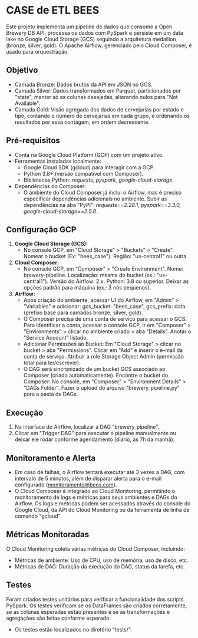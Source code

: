 # CASE de ETL BEES

Este projeto implementa um pipeline de dados que consome a Open Brewery DB API, processa os dados com PySpark e persiste em um data lake no Google Cloud Storage (GCS) seguindo a arquitetura medallion (bronze, silver, gold). O Apache Airflow, gerenciado pelo Cloud Composer, é usado para orquestração.

## Objetivo

* Camada Bronze: Dados brutos da API em JSON no GCS.
* Camada Silver: Dados transformados em Parquet, particionados por "state", manter só as colunas desejadas, alterando nulos para "Not Available".
* Camada Gold: Visão agregada dos dados de cervejarias por estado e tipo, contando o número de cervejarias em cada grupo, e ordenando os resultados por essa contagem, em ordem decrescente.

## Pré-requisitos

* Conta na Google Cloud Platform (GCP) com um projeto ativo.
* Ferramentas instaladas localmente:
   * Google Cloud SDK (gcloud) para interagir com a GCP.
   * Python 3.8+ (versão compatível com Composer).
   * Bibliotecas Python: _requests, pyspark, google-cloud-storage_.
* Dependências do Composer:
   * O ambiente do Cloud Composer já inclui o Airflow, mas é preciso especificar dependências adicionais no ambiente. Subir as dependências na aba "PyPI": _requests==2.28.1, pyspark==3.3.0, google-cloud-storage==2.5.0_.

## Configuração GCP

1.  **Google Cloud Storage (GCS):**
    * No console GCP, em "Cloud Storage" > "Buckets" > "Create". Nomear o bucket (Ex: "bees_case"). Região: "us-central1" ou outra.
2.  **Cloud Composer:**
    * No console GCP, em "Composer" > "Create Environment". Nome: brewery-pipeline. Localização: mesma do bucket (ex.: "us-central1"). Versão do Airflow: 2.x. Python: 3.8 ou superior. Deixar as opções padrão para máquina (ex.: 3 nós pequenos).
3.  **Airflow:**
    * Após criação do ambiente, acessar UI do Airflow, em "Admin" > "Variables" e adicionar: gcs_bucket: "bees_case", gcs_prefix: data (prefixo base para camadas bronze, silver, gold).
    * O Composer precisa de uma conta de serviço para acessar o GCS. Para identificar a conta, acessar o console GCP, ir em "Composer" > "Environments" > clicar no ambiente criado > aba "Details". Anotar o "Service Account" listado.
    * Adicionar Permissões ao Bucket: Em "Cloud Storage" > clicar no bucket > aba "Permissions". Clicar em "Add" e inserir o e-mail da conta de serviço. Atribuir a role Storage Object Admin (permissão total para ler/escrever).
    * O DAG será sincronizado de um bucket GCS associado ao Composer (criado automaticamente). Encontre o bucket do Composer: No console, em "Composer" > "Environment Details" > "DAGs Folder". Fazer o upload do arquivo "brewery_pipeline.py" para a pasta de DAGs.

## Execução

1.  Na interface do Airflow, localizar a DAG "brewery_pipeline".
2.  Clicar em "Trigger DAG" para executar o pipeline manualmente ou deixar ele rodar conforme agendamento (diário, às 7h da manhã).

## Monitoramento e Alerta

* Em caso de falhas, o Airflow tentará executar até 3 vezes a DAG, com intervalo de 5 minutos, além de disparar alerta para o e-mail configurado (monitoramento@bees.com).
* O Cloud Composer é integrado ao Cloud Monitoring, permitindo o monitoramento de logs e métricas para seus ambientes e DAGs do Airflow. Os logs e métricas podem ser acessados através do console do Google Cloud, da API do Cloud Monitoring ou da ferramenta de linha de comando "gcloud".

## Métricas Monitoradas

O Cloud Monitoring coleta várias métricas do Cloud Composer, incluindo:

* Métricas de ambiente: Uso de CPU, uso de memória, uso de disco, etc.
* Métricas de DAG: Duração da execução do DAG, status da tarefa, etc.

## Testes

Foram criados testes unitários para verificar a funcionalidade dos scripts PySpark.
Os testes verificam se os DataFrames são criados corretamente, se as colunas esperadas estão presentes e se as transformações e agregações são feitas conforme esperado.

* Os testes estão localizados no diretório "tests/".
